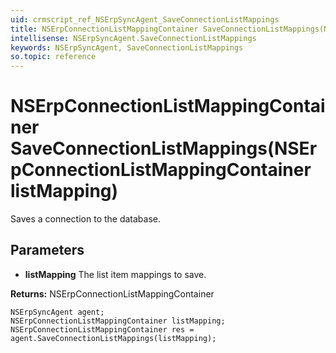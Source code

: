 ```yaml
---
uid: crmscript_ref_NSErpSyncAgent_SaveConnectionListMappings
title: NSErpConnectionListMappingContainer SaveConnectionListMappings(NSErpConnectionListMappingContainer listMapping)
intellisense: NSErpSyncAgent.SaveConnectionListMappings
keywords: NSErpSyncAgent, SaveConnectionListMappings
so.topic: reference
---
```


# NSErpConnectionListMappingContainer SaveConnectionListMappings(NSErpConnectionListMappingContainer listMapping)

Saves a connection to the database.

## Parameters

* **listMapping** The list item mappings to save.

**Returns:** NSErpConnectionListMappingContainer

```crmscript
NSErpSyncAgent agent;
NSErpConnectionListMappingContainer listMapping;
NSErpConnectionListMappingContainer res = agent.SaveConnectionListMappings(listMapping);
```

